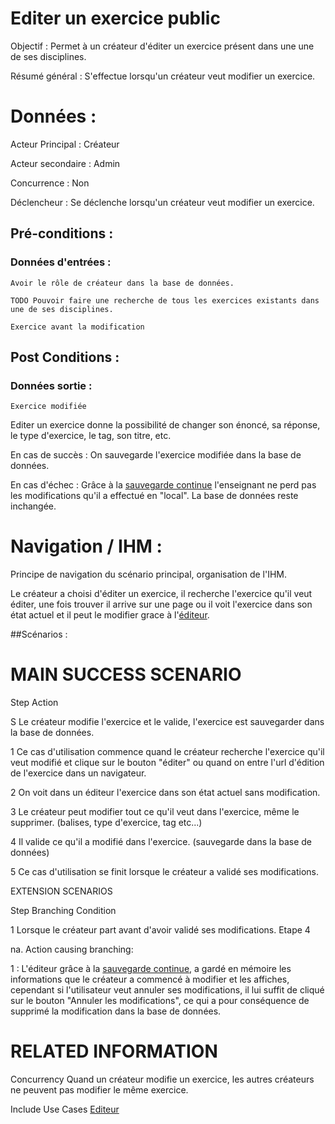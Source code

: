 # Editer un exercice public


Objectif : Permet à un créateur d'éditer un exercice présent dans une une de ses disciplines.

Résumé général : S'effectue lorsqu'un créateur veut modifier un exercice.


# Données :

Acteur Principal : Créateur

Acteur secondaire : Admin

Concurrence : Non

Déclencheur : Se déclenche lorsqu'un créateur veut modifier un exercice.



## Pré-conditions :

### Données d'entrées :

	Avoir le rôle de créateur dans la base de données.

	TODO Pouvoir faire une recherche de tous les exercices existants dans une de ses disciplines.

	Exercice avant la modification


## Post Conditions :

### Données sortie :

	Exercice modifiée

Editer un exercice donne la possibilité de changer son énoncé, sa réponse, le type d'exercice, le tag, son titre, etc.

En cas de succès : On sauvegarde l'exercice modifiée dans la base de données.

En cas d'échec : Grâce à la [sauvegarde continue](/editeur.md) l'enseignant ne perd pas les modifications qu'il a effectué en "local". La base de données reste inchangée.


# Navigation / IHM  :

Principe de navigation du scénario principal, organisation de l'IHM.

Le créateur a choisi d'éditer un exercice, il recherche l'exercice qu'il veut éditer, une fois trouver il arrive  sur une page ou il voit l'exercice dans son état actuel et il peut le modifier grace à l'[éditeur](/editeur.md).


##Scénarios :

# MAIN SUCCESS SCENARIO

Step    Action

S    Le créateur modifie l'exercice et le valide, l'exercice est sauvegarder dans la base de données.

1    Ce cas d'utilisation commence quand le créateur recherche l'exercice qu'il veut modifié et clique sur le bouton "éditer" ou quand on entre l'url d'édition de l'exercice dans un navigateur.

2    On voit dans un éditeur l'exercice dans son état actuel sans modification.

3    Le créateur peut modifier tout ce qu'il veut dans l'exercice, même le supprimer. (balises, type d'exercice, tag etc...)

4    Il valide ce qu'il a modifié dans l'exercice. (sauvegarde dans la base de données)

5    Ce cas d'utilisation se finit lorsque le créateur a validé ses modifications.


EXTENSION SCENARIOS

Step    Branching Condition

1	 Lorsque le créateur part avant d'avoir validé ses modifications. Etape 4

na.  Action causing branching:

1 : L'éditeur grâce à la [sauvegarde continue](/editeur.md), a gardé en mémoire les informations que le créateur a commencé à modifier et les affiches, cependant si l'utilisateur veut annuler ses modifications, il lui suffit de cliqué sur le bouton "Annuler les modifications", ce qui a pour conséquence de supprimé la modification dans la base de données.



# RELATED INFORMATION

Concurrency    Quand un créateur modifie un exercice, les autres créateurs ne peuvent pas modifier le même exercice.

Include Use Cases    [Editeur](/editeur.md)
 

<!--- 
Author : Jordan
Validator : Raphael
-->

